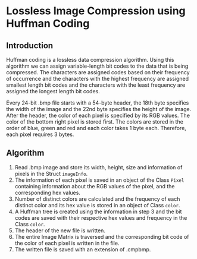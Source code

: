 # Lossless Image Compression using Huffman Coding

## Introduction

Huffman coding is a lossless data compression algorithm. Using this algorithm we can assign variable-length bit codes to the data that is being compressed. The characters are assigned codes based on their frequency of occurrence and the characters with the highest frequency are assigned smallest length bit codes and the characters with the least frequency are assigned the longest length bit codes. 

Every 24-bit .bmp file starts with a 54-byte header, the 18th byte specifies the width of the image and the 22nd byte specifies the height of the image. After the header, the color of each pixel is specified by its RGB values. The color of the bottom right pixel is stored first. The colors are stored in the order of blue, green and red and each color takes 1 byte each. Therefore, each pixel requires 3 bytes.

## Algorithm
1. Read .bmp image and store its width, height, size and information of pixels in the Struct `imageInfo`.
1. The information of each pixel is saved in an object of the Class `Pixel` containing information about the RGB values of the pixel, and the corresponding hex values.
1. Number of distinct colors are calculated and the frequency of each distinct color and its hex value is stored in an object of Class `color`.
1. A Huffman tree is created using the information in step 3 and the bit codes are saved with their respective hex values and frequency in the Class `color`.
1. The header of the new file is written.
1. The entire Image Matrix is traversed and the corresponding bit code of the color of each pixel is written in the file.
1. The written file is saved with an extension of .cmpbmp.
